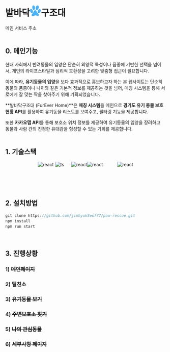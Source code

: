 # 발바닥<img src="./src/assets/icons/logo.svg" alt="로고" width="35" height="35">구조대
<a href="https://paw-rescue.vercel.app/" style="text-decoration: none;">메인 서비스 주소</a>
<br>
<br>

## 0. 메인기능
현대 사회에서 반려동물의 입양은 단순히 외양적 특성이나 품종에 기반한 선택을 넘어서, 개인의 라이프스타일과 심리적 호환성을 고려한 맞춤형 접근이 필요합니다. 

이에 따라, **유기동물의 입양**을 보다 효과적으로 홍보하고자 하는 본 웹사이트는 단순히 동물의 품종이나 나이와 같은 기본적 정보를 제공하는 것을 넘어, 매칭 시스템을 통해 서로에게 잘 맞는 짝을 찾아주기 위해 기획되었습니다.

**발바닥구조대 (FurEver Home)**은 **매칭 시스템**을 메인으로 **경기도 유기 동물 보호 현황 API**를 활용하여 유기동물 리스트를 보여주고, 필터링 기능을 제공합니다. 

또한 **카카오맵 API**를 통해 보호소 위치 정보를 제공하여 유기동물의 입양을 장려하고 동물과 사람 간의 진정한 유대감을 형성할 수 있는 기회를 제공합니다.
<br>
<br>

## 1. 기술스택
<div style="display: flex; justify-content: center; align-items: center;"><img src="https://encrypted-tbn0.gstatic.com/images?q=tbn:ANd9GcSg1MndL-Xp1JcnqaB0YOqTp6zDjrwYyGKsPA&s" alt="react" width="55" height="50"> <img src="https://blog.kakaocdn.net/dn/ba1PQr/btq3Ke1IOHs/vTmtOKn2EBRkqQT1JnY8j1/tfile.svg" alt="ts" width="50" height="50"> <img src="https://blog.kakaocdn.net/dn/cXhkbE/btskY9DOFgu/EWdJaxeHWNvmFtQ9A48wW0/img.png" alt="react" width="50" height="50"> <img src="https://images.velog.io/images/s_sangs/post/9546f7fc-ec96-4bc6-ae89-3cfd89e0215d/swiper.png" alt="react" width="95" height="50"> <img src="https://t1.kakaocdn.net/kakaocorp/kakaocorp/admin/1ca66319017800001.png" alt="react" width="50" height="50"> </div>
<br>
<br>

## 2. 설치방법
```javascript
git clone https://github.com/jinhyukSeo777/paw-rescue.git
npm install
npm run start
```
<br>

## 3. 진행상황
### 1) ~~메인페이지~~
### 2) 털친소
### 3) ~~유기동물 보기~~
### 4) ~~주변보호소 찾기~~
### 5) ~~나의 관심동물~~
### 6) ~~세부사항 페이지~~
<br>
<br>
